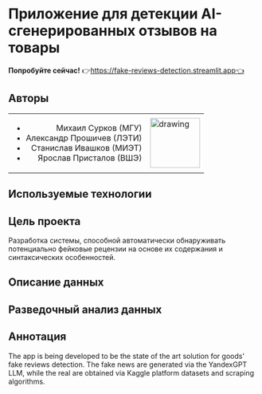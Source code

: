 # Приложение для детекции AI-сгенерированных отзывов на товары
**Попробуйте сейчас!** 👉https://fake-reviews-detection.streamlit.app👈

## Авторы
<table cellpadding="0" cellspacing="0" border="0">
  <td rowspan="4" style="text-align:right">
    <ul>
      <li>Михаил Сурков (МГУ)</li>
      <li>Александр Прошичев (ЛЭТИ)</li>
      <li>Станислав Ивашков (МИЭТ)</li>
      <li>Ярослав Присталов (ВШЭ)</li>
    </ul>
  </td>
  <td>
    <img src="https://github.com/yaroslav-i-am/fake-reviews-detection-app/assets/77925460/a8c06494-d6d7-49d2-afe6-a586dc53fdfd" alt="drawing" width="100"/>
  </td>
</table>

## Используемые технологии

## Цель проекта
Разработка системы, способной автоматически обнаруживать потенциально фейковые рецензии на основе их содержания и синтаксических особенностей.

## Описание данных

## Разведочный анализ данных

## Аннотация

The app is being developed to be the state of the art solution for goods' fake reviews detection. The fake news are generated via the YandexGPT LLM, while the real are obtained via Kaggle platform datasets and scraping algorithms.

